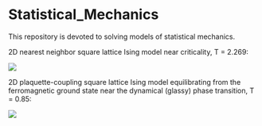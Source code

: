 # Statistical_Mechanics

This repository is devoted to solving models of statistical mechanics.

2D nearest neighbor square lattice Ising model near criticality, T = 2.269:

![](Ising/SquareLattice/NearestNeighborCoupling/Plots/CriticalIsing.gif)

2D plaquette-coupling square lattice Ising model equilibrating from the ferromagnetic ground state near the dynamical (glassy) phase transition, T = 0.85:

![](Ising/SquareLattice/PlaquetteCoupling/Plots/GlassyFractons.gif)